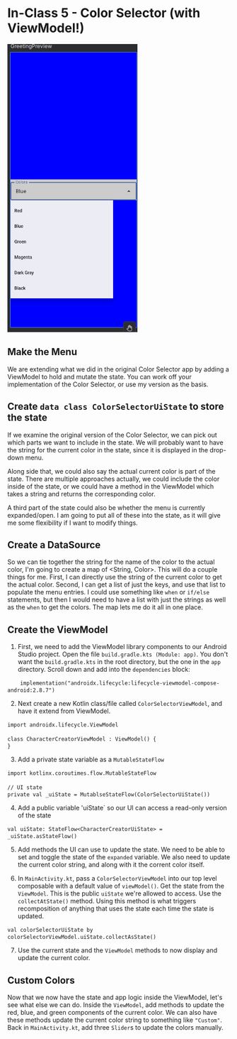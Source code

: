 # In-Class 5 - Color Selector (with ViewModel!)

![Screenshot](screenshot.png)

## Make the Menu
We are extending what we did in the original Color Selector app by adding a ViewModel to hold 
and mutate the state. You can work off your implementation of the Color Selector, or use my 
version as the basis.

## Create `data class ColorSelectorUiState` to store the state
If we examine the original version of the Color Selector, we can pick out which parts we want to 
include in the state. We will probably want to have the string for the current color in the 
state, since it is displayed in the drop-down menu. 

Along side that, we could also say the 
actual current color is part of the state. There are multiple approaches actually, we could 
include the color inside of the state, or we could have a method in the ViewModel which takes a 
string and returns the corresponding color. 

A third part of the state could also be whether the menu is currently expanded/open. I am going 
to put all of these into the state, as it will give me some flexibility if I want to modify things.

## Create a DataSource
So we can tie together the string for the name of the color to the actual color, I'm going to 
create a map of <String, Color>. This will do a couple things for me. First, I can directly use 
the string of the current color to get the actual color. Second, I can get a list of just the 
keys, and use that list to populate the menu entries. I could use something like `when` or 
`if/else` statements, but then I would need to have a list with just the strings as well as the 
`when` to get the colors. The map lets me do it all in one place.

## Create the ViewModel
1. First, we need to add the ViewModel library components to our Android Studio project. Open the 
file `build.gradle.kts (Module: app)`. You don't want the `build.gradle.kts` in the root 
directory, but the one in the `app` directory. Scroll down and add into the `dependencies` block: 
```
    implementation("androidx.lifecycle:lifecycle-viewmodel-compose-android:2.8.7")
```

2. Next create a new Kotlin class/file called `ColorSelectorViewModel`, and have it extend from 
   ViewModel.
```
import androidx.lifecycle.ViewModel

class CharacterCreatorViewModel : ViewModel() {
}
```

3. Add a private state variable as a `MutableStateFlow`
```
import kotlinx.coroutimes.flow.MutableStateFlow

// UI state
private val _uiState = MutablseStateFlow(ColorSelectorUiState())
```

4. Add a public variable 'uiState` so our UI can access a read-only version of the state 
```
val uiState: StateFlow<CharacterCreatorUiState> = _uiState.asStateFlow()
```

5. Add methods the UI can use to update the state. We need to be able to set and toggle the 
   state of the `expanded` variable. We also need to update the current color string, and along 
   with it the corrent color itself.

6. In `MainActivity.kt`, pass a `ColorSelectorViewModel` into our top level composable with a 
   default value of `viewModel()`. Get the state from the `ViewModel`. This is the public 
   `uiState` we're allowed to access. Use the `collectAtState()` method. Using this method is 
   what triggers recomposition of anything that uses the state each time the state is updated.
```
val colorSelectorUiState by colorSelectorViewModel.uiState.collectAsState()
```
7. Use the current state and the `ViewModel` methods to now display and update the current color.

## Custom Colors
Now that we now have the state and app logic inside the ViewModel, let's see what else we can do.
Inside the `ViewModel`, add methods to update the red, blue, and green components of the current 
color. We can also have these methods update the current color string to something like 
`"Custom"`. Back in `MainActivity.kt`, add three `Slider`s to update the colors manually.
